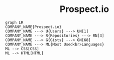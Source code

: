 <h1 align="center">Prospect.io</h1>

```mermaid
graph LR
COMPANY_NAME{Prospect.io}
COMPANY_NAME ---> U{Users} ---> UN[1]
COMPANY_NAME ---> R{Repositories} ---> RN[3]
COMPANY_NAME ---> G{Gists} ---> GN[68]
COMPANY_NAME ---> ML{Most Used<br>Languages}
ML --> CSS[CSS]
ML --> HTML[HTML]
```
